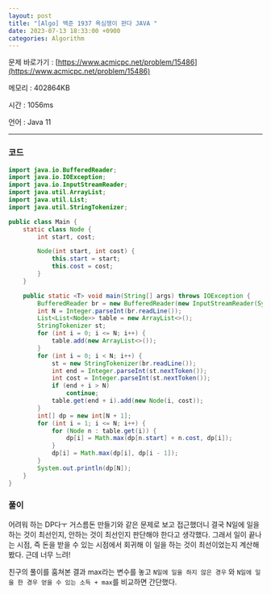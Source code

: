 ```yaml
---
layout: post
title: "[Algo] 백준 1937 욕심쟁이 판다 JAVA "
date: 2023-07-13 18:33:00 +0900
categories: Algorithm
---
```


문제 바로가기 : [https://www.acmicpc.net/problem/15486](https://www.acmicpc.net/problem/15486)

메모리 : 402864KB

시간 : 1056ms

언어 : Java 11

---

### 코드

```java
import java.io.BufferedReader;
import java.io.IOException;
import java.io.InputStreamReader;
import java.util.ArrayList;
import java.util.List;
import java.util.StringTokenizer;

public class Main {
    static class Node {
        int start, cost;

        Node(int start, int cost) {
            this.start = start;
            this.cost = cost;
        }
    }

    public static <T> void main(String[] args) throws IOException {
        BufferedReader br = new BufferedReader(new InputStreamReader(System.in));
        int N = Integer.parseInt(br.readLine());
        List<List<Node>> table = new ArrayList<>();
        StringTokenizer st;
        for (int i = 0; i <= N; i++) {
            table.add(new ArrayList<>());
        }
        for (int i = 0; i < N; i++) {
            st = new StringTokenizer(br.readLine());
            int end = Integer.parseInt(st.nextToken());
            int cost = Integer.parseInt(st.nextToken());
            if (end + i > N)
                continue;
            table.get(end + i).add(new Node(i, cost));
        }
        int[] dp = new int[N + 1];
        for (int i = 1; i <= N; i++) {
            for (Node n : table.get(i)) {
                dp[i] = Math.max(dp[n.start] + n.cost, dp[i]);
            }
            dp[i] = Math.max(dp[i], dp[i - 1]);
        }
        System.out.println(dp[N]);
    }
}
```

### 풀이

어려워 하는 DP다ㅜ 거스름돈 만들기와 같은 문제로 보고 접근했더니 결국 N일에 일을 하는 것이 최선인지, 안하는 것이 최선인지 판단해야 한다고 생각했다. 그래서 일이 끝나는 시점, 즉 돈을 받을 수 있는 시점에서 회귀해 이 일을 하는 것이 최선이었는지 계산해봤다. 근데 너무 느려!

친구의 풀이를 훔쳐본 결과 max라는 변수를 놓고 `N일에 일을 하지 않은 경우` 와 `N일에 일을 한 경우 얻을 수 있는 소득 + max`를 비교하면 간단했다.
